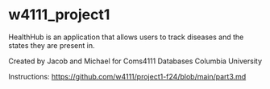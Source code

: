 # w4111_project1

HealthHub is an application that allows users to track diseases and the states they are present in.

Created by Jacob and Michael for Coms4111 Databases Columbia University

Instructions: https://github.com/w4111/project1-f24/blob/main/part3.md
